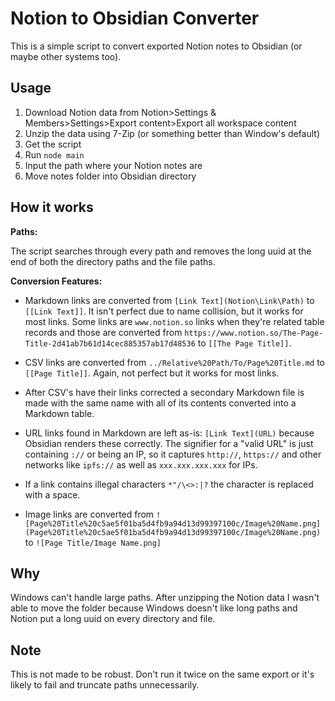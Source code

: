# Notion to Obsidian Converter

This is a simple script to convert exported Notion notes to Obsidian (or maybe other systems too).

## Usage

1. Download Notion data from Notion>Settings & Members>Settings>Export content>Export all workspace content
2. Unzip the data using 7-Zip (or something better than Window's default)
3. Get the script
4. Run `node main`
5. Input the path where your Notion notes are
6. Move notes folder into Obsidian directory

## How it works

**Paths:**

The script searches through every path and removes the long uuid at the end of both the directory paths and the file paths.

**Conversion Features:**

-   Markdown links are converted from `[Link Text](Notion\Link\Path)` to `[[Link Text]]`. It isn't perfect due to name collision, but it works for most links. Some links are `www.notion.so` links when they're related table records and those are converted from `https://www.notion.so/The-Page-Title-2d41ab7b61d14cec885357ab17d48536` to `[[The Page Title]]`.

-   CSV links are converted from `../Relative%20Path/To/Page%20Title.md` to `[[Page Title]]`. Again, not perfect but it works for most links.

-   After CSV's have their links corrected a secondary Markdown file is made with the same name with all of its contents converted into a Markdown table.

-   URL links found in Markdown are left as-is: `[Link Text](URL)` because Obsidian renders these correctly. The signifier for a "valid URL" is just containing `://` or being an IP, so it captures `http://`, `https://` and other networks like `ipfs://` as well as `xxx.xxx.xxx.xxx` for IPs.

-   If a link contains illegal characters `*"/\<>:|?` the character is replaced with a space.

-   Image links are converted from `![Page%20Title%20c5ae5f01ba5d4fb9a94d13d99397100c/Image%20Name.png](Page%20Title%20c5ae5f01ba5d4fb9a94d13d99397100c/Image%20Name.png)` to `![Page Title/Image Name.png]`

## Why

Windows can't handle large paths. After unzipping the Notion data I wasn't able to move the folder because Windows doesn't like long paths and Notion put a long uuid on every directory and file.

## Note

This is not made to be robust. Don't run it twice on the same export or it's likely to fail and truncate paths unnecessarily.
